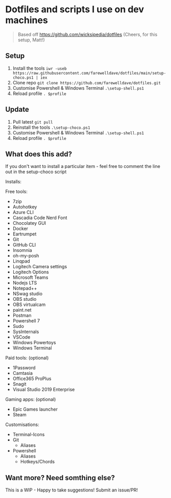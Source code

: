 # Dotfiles and scripts I use on dev machines

> Based off https://github.com/wicksipedia/dotfiles (Cheers, for this setup, Matt!)

## Setup

1. Install the tools
   ```iwr -useb https://raw.githubusercontent.com/farewelldave/dotfiles/main/setup-choco.ps1 | iex```
2. Clone repo
   ```git clone https://github.com/farewelldave/dotfiles.git```
3. Customise Powershell & Windows Terminal
   ```.\setup-shell.ps1```
4. Reload profile
   ```. $profile```

## Update

1. Pull latest
   ```git pull```
2. Reinstall the tools
   ```.\setup-choco.ps1```
3. Customise Powershell & Windows Terminal
   ```.\setup-shell.ps1```
4. Reload profile
   ```. $profile```

## What does this add?

If you don't want to install a particular item - feel free to comment the line out in the setup-choco script

Installs:

Free tools:

- 7zip
- Autohotkey
- Azure CLI
- Cascadia Code Nerd Font
- Chocolatey GUI
- Docker
- Eartrumpet
- Git
- GitHub CLI
- Insomnia
- oh-my-posh
- Linqpad
- Logitech Camera settings
- Logitech Options
- Microsoft Teams
- Nodejs LTS
- Notepad++
- NSwag studio
- OBS studio
- OBS virtualcam
- paint.net
- Postman
- Powershell 7
- Sudo
- SysInternals
- VSCode
- Windows Powertoys
- Windows Terminal

Paid tools: (optional)

- 1Password
- Camtasia
- Office365 ProPlus
- Snagit
- Visual Studio 2019 Enterprise

Gaming apps: (optional)

- Epic Games launcher
- Steam

Customisations:

- Terminal-Icons
- Git
  - Aliases
- Powershell
  - Aliases
  - Hotkeys/Chords

## Want more? Need somthing else?

This is a WIP - Happy to take suggestions! Submit an issue/PR!
